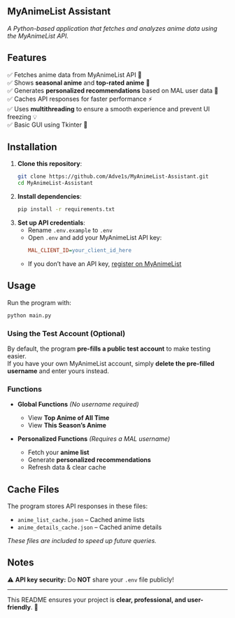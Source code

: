 ## **MyAnimeList Assistant**

*A Python-based application that fetches and analyzes anime data using the MyAnimeList API.*

## **Features**  

✅ Fetches anime data from MyAnimeList API 📡  
✅ Shows **seasonal anime** and **top-rated anime** 🔺  
✅ Generates **personalized recommendations** based on MAL user data 🎯  
✅ Caches API responses for faster performance ⚡  
✅ Uses **multithreading** to ensure a smooth experience and prevent UI freezing 💡  
✅ Basic GUI using Tkinter 🎨  

## **Installation**  

1. **Clone this repository**:  
   ```sh
   git clone https://github.com/Adve1s/MyAnimeList-Assistant.git  
   cd MyAnimeList-Assistant
   ```  
2. **Install dependencies**:  
   ```sh
   pip install -r requirements.txt
   ```  
3. **Set up API credentials**:  
   - Rename `.env.example` to `.env`  
   - Open `.env` and add your MyAnimeList API key:  
     ```ini
     MAL_CLIENT_ID=your_client_id_here
     ```  
   - If you don’t have an API key, [register on MyAnimeList](https://myanimelist.net/apiconfig)  

## **Usage**  

Run the program with:  

```sh
python main.py
```  

### **Using the Test Account (Optional)**  

By default, the program **pre-fills a public test account** to make testing easier.  
If you have your own MyAnimeList account, simply **delete the pre-filled username** and enter yours instead.  

### **Functions**  

- **Global Functions** *(No username required)*  
  - View **Top Anime of All Time**  
  - View **This Season’s Anime**  

- **Personalized Functions** *(Requires a MAL username)*  
  - Fetch your **anime list**  
  - Generate **personalized recommendations**  
  - Refresh data & clear cache  

## **Cache Files**  

The program stores API responses in these files:  

- `anime_list_cache.json` – Cached anime lists  
- `anime_details_cache.json` – Cached anime details  

*These files are included to speed up future queries.*  

## **Notes**  

⚠ **API key security:** Do **NOT** share your `.env` file publicly!  

---  

This README ensures your project is **clear, professional, and user-friendly**. 🚀  
